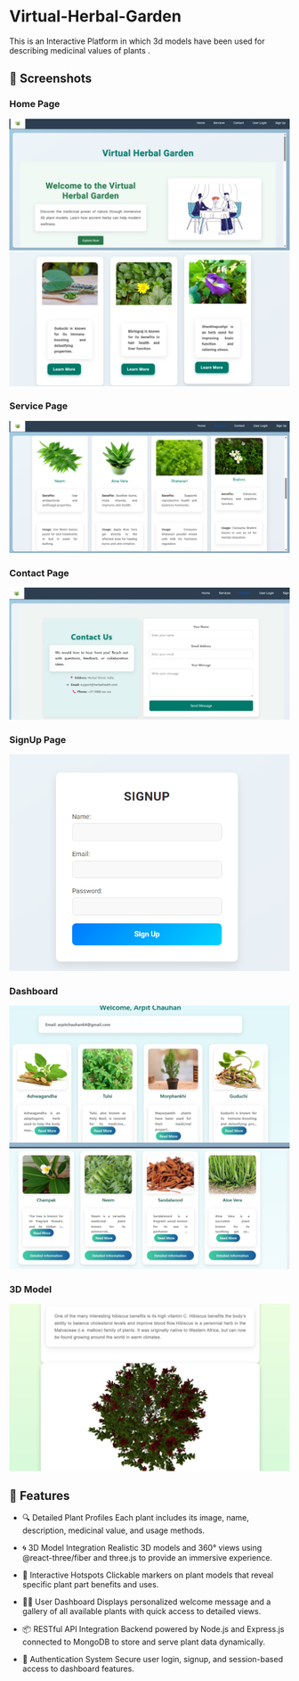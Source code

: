 # Virtual-Herbal-Garden
This is an Interactive Platform in which 3d models have been used for describing medicinal values of plants .


## 📸 Screenshots

### Home Page
![Home Page](./server/screenshots/home.png)
![Home Page](./server/screenshots/home1.png)

### Service Page
![Service Page](./server/screenshots/service.png)

### Contact Page
![Contact Page](./server/screenshots/contact.png)

### SignUp Page
![SignUp Page](./server/screenshots/signup.png)

### Dashboard
![Dashboard](./server/screenshots/dashboard.png)
![Dashboard](./server/screenshots/dashboard1.png)

### 3D Model
![3D Model](./server/screenshots/3dmodel.png)

## 🌿 Features

- 🔍 Detailed Plant Profiles
  Each plant includes its image, name, description, medicinal value, and usage methods.

- 🌀 3D Model Integration
  Realistic 3D models and 360° views using @react-three/fiber and three.js to provide an immersive experience.

- 📍 Interactive Hotspots
  Clickable markers on plant models that reveal specific plant part benefits and uses.

- 🧑‍💻 User Dashboard
  Displays personalized welcome message and a gallery of all available plants with quick access to detailed views.

- 📦 RESTful API Integration
  Backend powered by Node.js and Express.js connected to MongoDB to store and serve plant data dynamically.

- 🔐 Authentication System
  Secure user login, signup, and session-based access to dashboard features.

